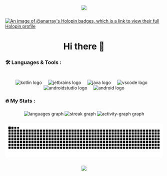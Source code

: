<div align="center">
  <img height="200" src="https://media.giphy.com/media/9Y1wF3wx1Dex8w9wxL/giphy.gif"  />
</div>

###


[![An image of @anarray's Holopin badges, which is a link to view their full Holopin profile](https://holopin.me/anarray)](https://holopin.io/@anarray)

###

<h1 align="center">Hi there 👋</h1>

###

<h3 align="left">🛠 Languages & Tools :</h3>

###

<br clear="both">

<div align="center">
  <img src="https://cdn.jsdelivr.net/gh/devicons/devicon/icons/kotlin/kotlin-original.svg" height="40" alt="kotlin logo"  />
  <img width="12" />
  <img src="https://cdn.jsdelivr.net/gh/devicons/devicon/icons/jetbrains/jetbrains-original.svg" height="40" alt="jetbrains logo"  />
  <img width="12" />
  <img src="https://cdn.jsdelivr.net/gh/devicons/devicon/icons/java/java-original.svg" height="40" alt="java logo"  />
  <img width="12" />
  <img src="https://cdn.jsdelivr.net/gh/devicons/devicon/icons/vscode/vscode-original.svg" height="40" alt="vscode logo"  />
  <img width="12" />
  <img src="https://cdn.jsdelivr.net/gh/devicons/devicon/icons/androidstudio/androidstudio-original.svg" height="40" alt="androidstudio logo"  />
  <img width="12" />
  <img src="https://cdn.jsdelivr.net/gh/devicons/devicon/icons/android/android-original.svg" height="40" alt="android logo"  />
</div>

###

<h3 align="left">🔥   My Stats :</h3>

###

<div align="center">
  <img src="https://github-readme-stats.vercel.app/api/top-langs?username=An-Array&locale=en&hide_title=false&layout=compact&card_width=320&langs_count=5&theme=nightowl&hide_border=false&order=2" height="150" alt="languages graph"  />
  <img src="https://streak-stats.demolab.com?user=An-Array&locale=en&mode=daily&theme=nightowl&hide_border=false&border_radius=5&order=3" height="150" alt="streak graph"  />
  <img src="https://github-readme-activity-graph.vercel.app/graph?username=An-Array&radius=20&theme=nightowl&area=true&order=5&hide_border=true&hide_title=true" height="300" alt="activity-graph graph"  />
</div>

###

<img src="https://raw.githubusercontent.com/An-Array/An-Array/output/snake.svg" alt="Snake animation" />

###

<div align="center">
  <img src="https://profile-counter.glitch.me/An-Array/count.svg?"  />
</div>

###
